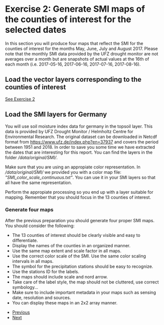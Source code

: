 # Exercise 2: Generate SMI maps of the counties of interest for the selected dates  
In this section you will produce four maps that reflect the SMI for the counties of interest for
the months May, June, July and August 2017. Please note that the monthly SMI data provided by the UFZ 
drought monitor are not averages over a month but are snapshots of actual values at the 16th of each month 
(i.e. 2017-05-16, 2017-06-16, 2017-07-16, 2017-08-16).

## Load the vector layers corresponding to the counties of interest
[See Exercise 2](ex2.md)

## Load the SMI layers for Germany
You will use soil moisture index data for germany in the topsoil layer. 
This data is provided by  UFZ Drought Monitor / Helmholtz Centre for Environmental Research. 
The original dataset can be downloaded in Netcdf format from https://www.ufz.de/index.php?en=37937 
and covers the period between 1951 and 2018. In order to save you some time we have extracted 
the dates that are interesting for this report. You can find the layers in the folder 
*/data/original/SMI/*.

Make sure that you are using an appropiate color representation. In */data/original/SMI/* we provided
you with a color map file: *"SMI_color_scale_continuous.txt"*. 
You can use it in your SMI layers so that all have the same representation.

Perform the appropiate processing so you end up with a layer suitable for mapping. Remember that you
should focus in the 13 counties of interest.

### Generate four maps
After the previous preparation you should generate four proper SMI maps.
You should consider the following:
- The 13 counties of interest should be clearly visible and easy to differentiate.
- Display the names of the counties in an organized manner. 
- Use the same map extent and scale factor in all maps.
- Use the correct color scale of the SMI. Use the same color scaling intervals in all maps. 
- The symbol for the precipitation stations should be easy to recognize.
- Use the stations ID for the labels.
- The maps should include scale and nord arrow.
- Take care of the label style, the map should not be cluttered, use correct symbology...
- Make sure to include important metadata in your maps such as sensing date, resolution and sources.
- You can display these maps in an 2x2 array manner.  

* [Previous](ex1.md)
* [Next](ex3.md)
